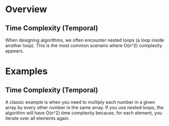 # Overview

## Time Complexity (Temporal)

When designing algorithms, we often encounter nested loops (a loop inside another loop). This is the most common scenario where O(n^2) complexity appears.

# Examples

## Time Complexity (Temporal)

A classic example is when you need to multiply each number in a given array by every other number in the same array. If you use nested loops, the algorithm will have O(n^2) time complexity because, for each element, you iterate over all elements again.
